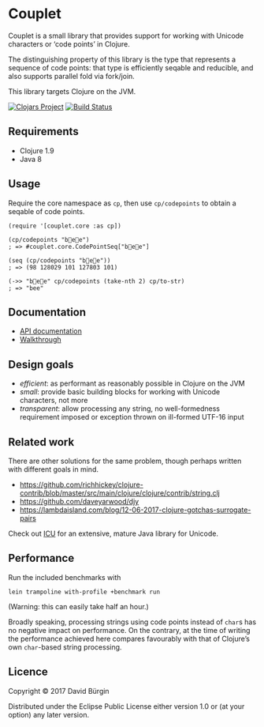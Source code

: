 # Couplet

Couplet is a small library that provides support for working with Unicode
characters or ‘code points’ in Clojure.

The distinguishing property of this library is the type that represents a
sequence of code points: that type is efficiently seqable and reducible, and
also supports parallel fold via fork/join.

This library targets Clojure on the JVM.

[![Clojars Project](https://img.shields.io/clojars/v/ch.gluet/couplet.svg)](https://clojars.org/ch.gluet/couplet)
[![Build Status](https://travis-ci.org/glts/couplet.svg?branch=master)](https://travis-ci.org/glts/couplet)

## Requirements

*   Clojure 1.9
*   Java 8

## Usage

Require the core namespace as `cp`, then use `cp/codepoints` to obtain a seqable
of code points.

    (require '[couplet.core :as cp])

    (cp/codepoints "b🐝e🌻e")
    ; => #couplet.core.CodePointSeq["b🐝e🌻e"]

    (seq (cp/codepoints "b🐝e🌻e"))
    ; => (98 128029 101 127803 101)

    (->> "b🐝e🌻e" cp/codepoints (take-nth 2) cp/to-str)
    ; => "bee"

## Documentation

*   [API documentation](https://glts.github.io/couplet/couplet.core.html)
*   [Walkthrough](https://github.com/glts/couplet/blob/master/example/walkthrough.clj)

## Design goals

*   *efficient*: as performant as reasonably possible in Clojure on the JVM
*   *small*: provide basic building blocks for working with Unicode characters,
    not more
*   *transparent*: allow processing any string, no well-formedness requirement
    imposed or exception thrown on ill-formed UTF-16 input

## Related work

There are other solutions for the same problem, though perhaps written with
different goals in mind.

*   https://github.com/richhickey/clojure-contrib/blob/master/src/main/clojure/clojure/contrib/string.clj
*   https://github.com/daveyarwood/djy
*   https://lambdaisland.com/blog/12-06-2017-clojure-gotchas-surrogate-pairs

Check out [ICU](http://site.icu-project.org/) for an extensive, mature Java
library for Unicode.

## Performance

Run the included benchmarks with

    lein trampoline with-profile +benchmark run

(Warning: this can easily take half an hour.)

Broadly speaking, processing strings using code points instead of `char`s has no
negative impact on performance. On the contrary, at the time of writing the
performance achieved here compares favourably with that of Clojure’s own
`char`-based string processing.

## Licence

Copyright © 2017 David Bürgin

Distributed under the Eclipse Public License either version 1.0 or (at your
option) any later version.
